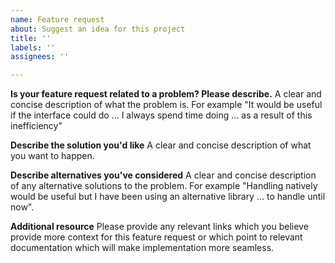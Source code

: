 ```yaml
---
name: Feature request
about: Suggest an idea for this project
title: ''
labels: ''
assignees: ''

---
```


**Is your feature request related to a problem? Please describe.**
A clear and concise description of what the problem is. For example "It would be useful if the interface could do ... I always spend time doing ... as a result of this inefficiency"

**Describe the solution you'd like**
A clear and concise description of what you want to happen.

**Describe alternatives you've considered**
A clear and concise description of any alternative solutions to the problem. For example "Handling natively would be useful but I have been using an alternative library ... to handle until now".

**Additional resource**
Please provide any relevant links which you believe provide more context for this feature request or which point to relevant documentation which will make implementation more seamless.
